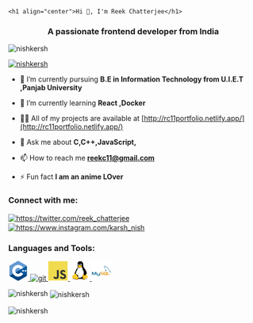 <!DOCTYPE html>
<html lang="en">
<head>
    <meta charset="UTF-8">
    <meta http-equiv="X-UA-Compatible" content="IE=edge">
    <meta name="viewport" content="width=device-width, initial-scale=1.0">
    <title>Document</title>
</head>
<body style="background-image: url("https://github.com/nishkersh/nishkersh/blob/main/wallpaperflare.com_wallpaper%20(25).jpg");
background-repeat: no-repeat;
background-attachment: fixed;
background-size: 100% 100%;">

    <h1 align="center">Hi 👋, I'm Reek Chatterjee</h1>
<h3 align="center">A passionate frontend developer from India</h3>

<p align="left"> <img src="https://komarev.com/ghpvc/?username=nishkersh&label=Profile%20views&color=0e75b6&style=flat" alt="nishkersh" /> </p>

<p align="left"> <a href="https://github.com/ryo-ma/github-profile-trophy"><img src="https://github-profile-trophy.vercel.app/?username=nishkersh" alt="nishkersh" /></a> </p>

- 🔭 I’m currently pursuing **B.E in Information Technology from U.I.E.T ,Panjab University**

- 🌱 I’m currently learning **React ,Docker**

- 👨‍💻 All of my projects are available at [http://rc11portfolio.netlify.app/](http://rc11portfolio.netlify.app/)

- 💬 Ask me about **C,C++,JavaScript,**

- 📫 How to reach me **reekc11@gmail.com**

- ⚡ Fun fact **I am an anime LOver**

<h3 align="left">Connect with me:</h3>
<p align="left">
<a href="https://linkedin.com/in/https://twitter.com/reek_chatterjee" target="blank"><img align="center" src="https://raw.githubusercontent.com/rahuldkjain/github-profile-readme-generator/master/src/images/icons/Social/linked-in-alt.svg" alt="https://twitter.com/reek_chatterjee" height="30" width="40" /></a>
<a href="https://instagram.com/https://www.instagram.com/karsh_nish" target="blank"><img align="center" src="https://raw.githubusercontent.com/rahuldkjain/github-profile-readme-generator/master/src/images/icons/Social/instagram.svg" alt="https://www.instagram.com/karsh_nish" height="30" width="40" /></a>
</p>

<h3 align="left">Languages and Tools:</h3>
<p align="left"> <a href="https://www.w3schools.com/cpp/" target="_blank" rel="noreferrer"> <img src="https://raw.githubusercontent.com/devicons/devicon/master/icons/cplusplus/cplusplus-original.svg" alt="cplusplus" width="40" height="40"/> </a> <a href="https://git-scm.com/" target="_blank" rel="noreferrer"> <img src="https://www.vectorlogo.zone/logos/git-scm/git-scm-icon.svg" alt="git" width="40" height="40"/> </a> <a href="https://developer.mozilla.org/en-US/docs/Web/JavaScript" target="_blank" rel="noreferrer"> <img src="https://raw.githubusercontent.com/devicons/devicon/master/icons/javascript/javascript-original.svg" alt="javascript" width="40" height="40"/> </a> <a href="https://www.linux.org/" target="_blank" rel="noreferrer"> <img src="https://raw.githubusercontent.com/devicons/devicon/master/icons/linux/linux-original.svg" alt="linux" width="40" height="40"/> </a> <a href="https://www.mysql.com/" target="_blank" rel="noreferrer"> <img src="https://raw.githubusercontent.com/devicons/devicon/master/icons/mysql/mysql-original-wordmark.svg" alt="mysql" width="40" height="40"/> </a> </p>

<p><img align="left" src="https://github-readme-stats.vercel.app/api/top-langs?username=nishkersh&show_icons=true&locale=en&layout=compact" alt="nishkersh" /></p>

<p>&nbsp;<img align="center" src="https://github-readme-stats.vercel.app/api?username=nishkersh&show_icons=true&locale=en" alt="nishkersh" /></p>

<p><img align="center" src="https://github-readme-streak-stats.herokuapp.com/?user=nishkersh&" alt="nishkersh" /></p>
</body>
</html>
